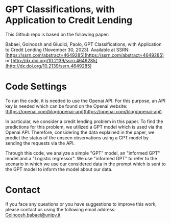 # GPT Classifications, with Application to Credit Lending

This Github repo is based on the following paper:

Babaei, Golnoosh and Giudici, Paolo, GPT Classifications, with Application to Credit Lending (November 30, 2023). Available at SSRN: 
[https://ssrn.com/abstract=4649285](https://ssrn.com/abstract=4649285) or 
[http://dx.doi.org/10.2139/ssrn.4649285](http://dx.doi.org/10.2139/ssrn.4649285)


# Code Settings

To run the code, it is needed to use the Openai API. For this purpose, an API key is needed which can be found on the Openai website: [https://openai.com/blog/openai-api](https://openai.com/blog/openai-api). 

In particular, we consider a credit lending problem in this paper. To find the predictions for this problem, we utilized a GPT model which is used via the Openai API. Therefore, considering the data explained in the paper, we predict the status of the unseen observations using a GPT model by sending the requests via the API. 

Through this code, we analyze a simple "GPT" model, an "informed GPT" model and a "Logistic regressor". We use "informed GPT" to refer to the scenario in which we use our considered data in the prompt which is sent to the GPT model to inform the model about our data.

# Contact

If you face any questions or you have suggestions to improve this work, please contact us using the following email address:
Golnoosh.babaei@unipv.it

